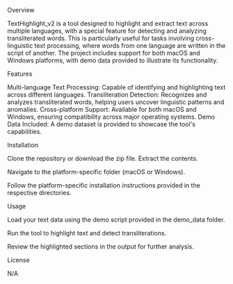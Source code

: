 Overview

TextHighlight_v2 is a tool designed to highlight and extract text across multiple languages, with a special feature for detecting and analyzing transliterated words. This is particularly useful for tasks involving cross-linguistic text processing, where words from one language are written in the script of another. The project includes support for both macOS and Windows platforms, with demo data provided to illustrate its functionality.

Features


Multi-language Text Processing: Capable of identifying and highlighting text across different languages.
Transliteration Detection: Recognizes and analyzes transliterated words, helping users uncover linguistic patterns and anomalies.
Cross-platform Support: Available for both macOS and Windows, ensuring compatibility across major operating systems.
Demo Data Included: A demo dataset is provided to showcase the tool's capabilities.


Installation

Clone the repository or download the zip file.
Extract the contents.

Navigate to the platform-specific folder (macOS or Windows).

Follow the platform-specific installation instructions provided in the respective directories.

Usage

Load your text data using the demo script provided in the demo_data folder.

Run the tool to highlight text and detect transliterations.

Review the highlighted sections in the output for further analysis.

License

N/A
